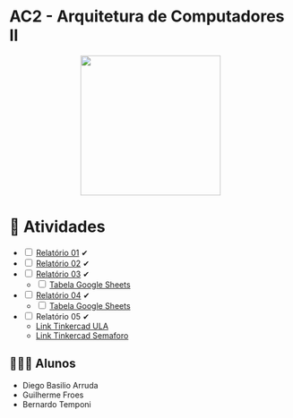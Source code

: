 # AC2 - Arquitetura de Computadores II

<div style = "text-align: center">
 <img src="https://media.giphy.com/media/3o7TKx997XonqmAGU8/giphy.gif" width = 250px>
</div>

# 📄 Atividades

<ul>
  <li>
   <input type="checkbox"> <a href="https://sgapucminasbr-my.sharepoint.com/:w:/g/personal/739940_sga_pucminas_br/EXTKLJT5-5VNpVuUgdhx9Q8BBivWpritvufqmVeZFMrLxg?e=DXQ25p"> Relatório 01</a> ✔
  </li>
  <li>
   <input type="checkbox"> <a href="https://sgapucminasbr-my.sharepoint.com/:w:/g/personal/739940_sga_pucminas_br/EQF42P_6_F9Hib9-Ha4JQLQB6aKPhGtGfX59CN5zfgJNIA?e=dadkz0"> Relatório 02</a> ✔
  </li>
  <li>
    <input type="checkbox"> <a href="https://sgapucminasbr-my.sharepoint.com/:w:/g/personal/739940_sga_pucminas_br/EfF2pNWZUcZJtomcRNsWU1wBOpRyT2Atlhh5NE6XGWTz9w?e=1mEnl6"> Relatório 03</a> ✔
    <ul>
      <li>
        <input type="checkbox"> <a href=https://docs.google.com/spreadsheets/d/10Yw3WbD_rMmXLkVxEEaKI62aBElqdk0dMOgrTa4sUOA/edit?usp=sharing> Tabela Google Sheets</a>
      </li>
    </ul>
  </li>
  <li>
    <input type="checkbox"> <a href="https://sgapucminasbr-my.sharepoint.com/:w:/g/personal/739940_sga_pucminas_br/EWaJVYB8qJFMvNgv3t97OigB0n5h2Cds-xbNjM8T3DbXVA?e=hUGBsn"> Relatório 04</a> ✔
    <ul>
      <li>
        <input type="checkbox"> <a href=https://docs.google.com/spreadsheets/d/1vDWZmlZJg_P6E6ak2q27U25c3lE6LosnbibR6WUrtzY/edit?usp=sharing> Tabela Google Sheets</a>
      </li>
    </ul>
  </li>
  <li>
    <input type="checkbox"> Relatório 05</a> ✔
    <ul>
      <li>
        <a href=https://www.tinkercad.com/things/c2wobxauxQ2-funky-albar-krunk/editel?sharecode=Rjq28IvkHqPH-iwjenKaw6ssckfQKiHopVFvacIiS6Y> Link Tinkercad ULA</a>
      </li>
      <li>
        <a href=https://www.tinkercad.com/things/aigv51ZU4V7-terrific-leelo-snaget/editel?sharecode=pBcgkOxe50mnlF6YL0nn0dPLieblmkxuz9RgXzT5EtE> Link Tinkercad Semaforo</a>
      </li>
    </ul>
  </li>
</ul>

## 👨🏼‍🎓 Alunos

<ul>
  <li>
   Diego Basilio Arruda
  </li>
  <li>
   Guilherme Froes
  </li>
  <li>
    Bernardo Temponi
  </li>
</ul>
